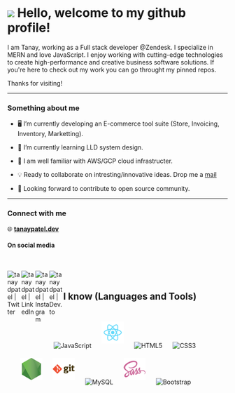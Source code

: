 # <img src="https://emojis.slackmojis.com/emojis/images/1531849430/4246/blob-sunglasses.gif?1531849430" width="35"/> Hello, welcome to my github profile!

I am Tanay, working as a Full stack developer @Zendesk. I specialize in MERN and love JavaScript. I enjoy working with cutting-edge technologies to create high-performance and creative business software solutions. If you're here to check out my work you can go throught my pinned repos. 

Thanks for visiting!

---

### Something about me

- 🖥️ I’m currently developing an E-commerce tool suite (Store, Invoicing, Inventory, Marketting).

- 🌱 I’m currently learning LLD system design.

- 🚀 I am well familiar with AWS/GCP cloud infrastructer.

- 💡 Ready to collaborate on intresting/innovative ideas. Drop me a [mail](mailto:me@tanaypatel.dev) 

- 🧠 Looking forward to contribute to open source community.

---

### Connect with me

🌐 **[tanaypatel.dev](https://www.tanaypatel.dev)**

#### On social media

<br>

[<img align="left" alt="tanaydpatel | Twitter" width="32px" src="https://img.icons8.com/fluent/48/000000/twitter.png" />](https://twitter.com/tanaydpatel)
[<img align="left" alt="tanaydpatel | LinkedIn" width="32px" src="https://img.icons8.com/fluent/48/000000/linkedin.png" />](https://www.linkedin.com/in/tanaydpatel)
[<img align="left" alt="tanaydpatel | Instagram" width="32px" src="https://img.icons8.com/fluent/48/000000/instagram-new.png" />](https://www.instagram.com/tanaydpatel/)
[<img align="left" alt="tanaydpatel | Dev.to" width="32px" src="https://img.icons8.com/windows/32/000000/dev.png" />](https://dev.to/tanaydpatel)

<br>

## I know (Languages and Tools)

<br>

<div style="margin-left: 20px">
  <img style="margin: 10px" src="https://profilinator.rishav.dev/skills-assets/javascript-original.svg" alt="JavaScript" height="50" />  
  <img style="margin: 10px" src="https://raw.githubusercontent.com/github/explore/80688e429a7d4ef2fca1e82350fe8e3517d3494d/topics/react/react.png" alt="React JS" height="50" />
  <img style="margin: 10px" src="https://profilinator.rishav.dev/skills-assets/html5-original-wordmark.svg" alt="HTML5" height="50" />  
  <img style="margin: 10px" src="https://profilinator.rishav.dev/skills-assets/css3-original-wordmark.svg" alt="CSS3" height="50" />  
  <img style="margin: 10px" src="https://raw.githubusercontent.com/github/explore/80688e429a7d4ef2fca1e82350fe8e3517d3494d/topics/nodejs/nodejs.png" alt="Node JS" height="50" /> 
  <img style="margin: 10px" src="https://raw.githubusercontent.com/github/explore/80688e429a7d4ef2fca1e82350fe8e3517d3494d/topics/git/git.png" alt="Git" height="50" />  
  <img style="margin: 10px" src="https://img.icons8.com/ios-filled/48/000000/mysql-logo.png" alt="MySQL" height="50" />  
  <img style="margin: 10px" src="https://raw.githubusercontent.com/github/explore/80688e429a7d4ef2fca1e82350fe8e3517d3494d/topics/sass/sass.png" alt="Sass" height="50" /> 
  <img style="margin: 10px" src="https://profilinator.rishav.dev/skills-assets/bootstrap-plain.svg" alt="Bootstrap" height="50" /> 
 </div>
